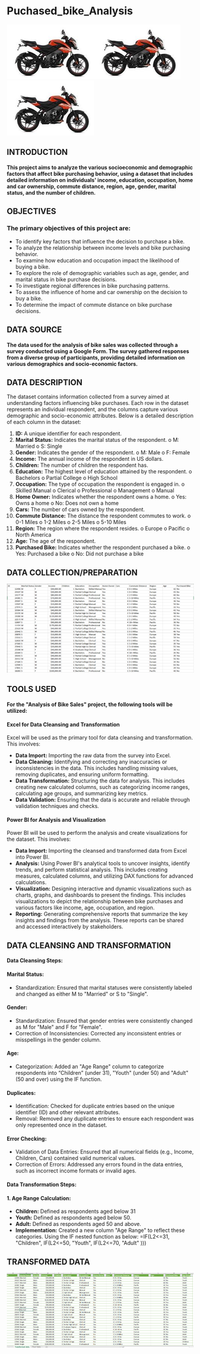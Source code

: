 # Puchased_bike_Analysis
![](bike_image.jpg)![](bike_image.jpg)![](bike_image.jpg)
## **INTRODUCTION**
#### This project aims to analyze the various socioeconomic and demographic factors that affect bike purchasing behavior, using a dataset that includes detailed information on individuals' income, education, occupation, home and car ownership, commute distance, region, age, gender, marital status, and the number of children.
## **OBJECTIVES**
### The primary objectives of this project are:
- To identify key factors that influence the decision to purchase a bike.
- To analyze the relationship between income levels and bike purchasing behavior.
- To examine how education and occupation impact the likelihood of buying a bike.
- To explore the role of demographic variables such as age, gender, and marital status in bike purchase decisions.
- To investigate regional differences in bike purchasing patterns.
- To assess the influence of home and car ownership on the decision to buy a bike.
- To determine the impact of commute distance on bike purchase decisions.
## DATA SOURCE 
#### The data used for the analysis of bike sales was collected through a survey conducted using a Google Form. The survey gathered responses from a diverse group of participants, providing detailed information on various demographics and socio-economic factors. 
## DATA DESCRIPTION
The dataset contains information collected from a survey aimed at understanding factors influencing bike purchases. Each row in the dataset represents an individual respondent, and the columns capture various demographic and socio-economic attributes. Below is a detailed description of each column in the dataset:
1.	**ID:** A unique identifier for each respondent.
2.	**Marital Status:** Indicates the marital status of the respondent.
o	M: Married
o	S: Single
3. **Gender:** Indicates the gender of the respondent.
o	M: Male
o	F: Female
4.	**Income:** The annual income of the respondent in US dollars.
5.	**Children:** The number of children the respondent has.
6.	**Education:** The highest level of education attained by the respondent.
o	Bachelors
o	Partial College
o	High School
7.	**Occupation:** The type of occupation the respondent is engaged in.
o	Skilled Manual
o	Clerical
o	Professional
o	Management
o	Manual
8.	**Home Owner:** Indicates whether the respondent owns a home.
o	Yes: Owns a home
o	No: Does not own a home
9.	**Cars:** The number of cars owned by the respondent.
10.	**Commute Distance:** The distance the respondent commutes to work.
o	0-1 Miles
o	1-2 Miles
o	2-5 Miles
o	5-10 Miles
11.	**Region:** The region where the respondent resides.
o	Europe
o	Pacific
o	North America
12.	**Age:** The age of the respondent.
13.	**Purchased Bike:** Indicates whether the respondent purchased a bike.
o	Yes: Purchased a bike
o	No: Did not purchase a bike
## DATA COLLECTION/PREPARATION
![](Raw_data.PNG)
## TOOLS USED
#### For the "Analysis of Bike Sales" project, the following tools will be utilized:
#### Excel for Data Cleansing and Transformation
Excel will be used as the primary tool for data cleansing and transformation. This involves:
- **Data Import:** Importing the raw data from the survey into Excel.
- **Data Cleaning:** Identifying and correcting any inaccuracies or inconsistencies in the data. This includes handling missing values, removing duplicates, and ensuring uniform formatting.
- **Data Transformation:** Structuring the data for analysis. This includes creating new calculated columns, such as categorizing income ranges, calculating age groups, and summarizing key metrics.
- **Data Validation:** Ensuring that the data is accurate and reliable through validation techniques and checks.
#### Power BI for Analysis and Visualization
Power BI will be used to perform the analysis and create visualizations for the dataset. This involves:
- **Data Import:** Importing the cleansed and transformed data from Excel into Power BI.
- **Analysis:** Using Power BI's analytical tools to uncover insights, identify trends, and perform statistical analysis. This includes creating measures, calculated columns, and utilizing DAX functions for advanced calculations.
- **Visualization:** Designing interactive and dynamic visualizations such as charts, graphs, and dashboards to present the findings. This includes visualizations to depict the relationship between bike purchases and various factors like income, age, occupation, and region.
- **Reporting:** Generating comprehensive reports that summarize the key insights and findings from the analysis. These reports can be shared and accessed interactively by stakeholders.
## DATA CLEANSING AND TRANSFORMATION
#### Data Cleansing Steps:
#### Marital Status:
- Standardization: Ensured that marital statuses were consistently labeled and changed as either M to "Married" or S to "Single".
#### Gender:
- Standardization: Ensured that gender entries were consistently changed as  M for "Male" and F for "Female".
- Correction of Inconsistencies: Corrected any inconsistent entries or misspellings in the gender column.
#### Age:
- Categorization: Added an "Age Range" column to categorize respondents into “Children” (under 31), "Youth" (under 50) and "Adult" (50 and over) using the IF function.
#### Duplicates:
- Identification: Checked for duplicate entries based on the unique identifier (ID) and other relevant attributes.
- Removal: Removed any duplicate entries to ensure each respondent was only represented once in the dataset.
#### Error Checking:
- Validation of Data Entries: Ensured that all numerical fields (e.g., Income, Children, Cars) contained valid numerical values.
- Correction of Errors: Addressed any errors found in the data entries, such as incorrect income formats or invalid ages.
#### Data Transformation Steps:
#### 1.	Age Range Calculation:
- **Children:** Defined as respondents aged below 31
- **Youth:** Defined as respondents aged below 50.
- **Adult:** Defined as respondents aged 50 and above.
- **Implementation:** Created a new column "Age Range" to reflect these categories.
Using the IF nested function as below:
=IF(L2<=31, "Children", IF(L2<=50, "Youth", IF(L2<=70, "Adult" )))
## TRANSFORMED DATA
![](Transformed_data.PNG)
